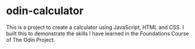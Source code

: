 # odin-calculator

This is a project to create a calculator using JavaScript, HTML and CSS. I built this to demonstrate the skills I have learned in the Foundations Course of The Odin Project.